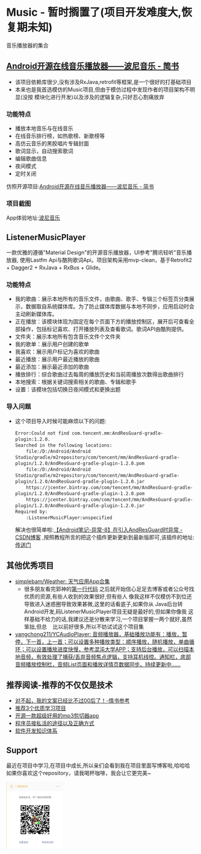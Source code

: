 # Music  - 暂时搁置了(项目开发难度大,恢复期未知)
音乐播放器的集合


## [Android开源在线音乐播放器——波尼音乐 - 简书 ](https://www.jianshu.com/p/1c0f5c4f64fa)
* 该项目依赖库很少,没有涉及RxJava,retrofit等框架,是一个很好的打基础项目
* 本来也是我首选模仿的Music项目,但由于模仿过程中发现作者的项目架构不明显(没按
   模块化进行开发)以及涉及的逻辑复杂,只好忍心割痛放弃


### 功能特点
* 播放本地音乐与在线音乐
* 在线音乐排行榜，如热歌榜、新歌榜等
* 高仿云音乐的黑胶唱片专辑封面
* 歌词显示，自动搜索歌词
* 编辑歌曲信息
* 夜间模式
* 定时关闭


仿照开源项目:[Android开源在线音乐播放器——波尼音乐 - 简书](https://www.jianshu.com/p/1c0f5c4f64fa)

### 项目截图


App体验地址:[波尼音乐](https://www.pgyer.com/ponymusic)


## ListenerMusicPlayer
一款优雅的遵循"Material Design"的开源音乐播放器，UI参考"腾讯轻听"音乐播放器,
  使用Lastfm Api与酷狗歌词Api。项目架构采用mvp-clean，基于Retrofit2 +
  Dagger2 + RxJava + RxBus + Glide。


### 功能特点
* 我的歌曲：展示本地所有的音乐文件，由歌曲、歌手、专辑三个标签页分类展示，数据取自系统媒体库。为了防止媒体库数据与本地不同步，应用启动时会主动刷新媒体库。
* 正在播放：该模块体现为固定在每个页面下方的播放控制区，展开后可查看全部操作，包括标记喜欢、打开播放列表及查看歌词。歌词API由酷狗提供。
* 文件夹：展示本地所有包含音乐文件个文件夹
* 我的歌单：展示用户创建的歌单
* 我喜欢：展示用户标记为喜欢的歌曲
* 最近播放：展示用户最近播放的歌曲
* 最近添加：展示最近添加的歌曲
* 播放排行：综合歌曲过去每周的播放历史和当前周播放次数得出歌曲排行
* 本地搜索：根据关键词搜索相关的歌曲、专辑和歌手
* 设置：该模块包括切换日夜间模式和更换出题

### 导入问题
  * 这个项目导入时候可能麻烦以下的问题:
    ```
    Error:Could not find com.tencent.mm:AndResGuard-gradle-plugin:1.2.0.
    Searched in the following locations:
        file:/D:/Android/Android Studio/gradle/m2repository/com/tencent/mm/AndResGuard-gradle-plugin/1.2.0/AndResGuard-gradle-plugin-1.2.0.pom
        file:/D:/Android/Android Studio/gradle/m2repository/com/tencent/mm/AndResGuard-gradle-plugin/1.2.0/AndResGuard-gradle-plugin-1.2.0.jar
        https://jcenter.bintray.com/com/tencent/mm/AndResGuard-gradle-plugin/1.2.0/AndResGuard-gradle-plugin-1.2.0.pom
        https://jcenter.bintray.com/com/tencent/mm/AndResGuard-gradle-plugin/1.2.0/AndResGuard-gradle-plugin-1.2.0.jar
    Required by:
        :ListenerMusicPlayer:unspecified
    ```

    解决也很简单啦:[【Android笔记-异常-8】在引入AndResGuard时异常 - CSDN博客](http://blog.csdn.net/xihuandaxiaojie/article/details/78713808)
    ,按照教程所言的把这个插件更新更新到最新版即可,该插件的地址:[传送门](https://github.com/shwenzhang/AndResGuard)


## 其他优秀项目
* [simplebam/Weather: 天气应用App合集](https://github.com/simplebam/Weather)
  * 很多朋友看完郭神的[第一行代码](http://blog.csdn.net/guolin_blog/article/details/52032038)
    之后就开始信心足足去博客或者公众号找优质的资源,有些人收到的效果很好,但有些人
    像我这样不仅模仿不到位还导致进入迷惑圈导致效果甚微,这里的话看底子,如果你从
    Java后台转Android开发,码ListenerMusicPlayer项目无疑是最好的,但如果你像我
    这样基础不给力的话,我建议还是分散来学习,一个项目掌握一两个就好,虽然笨拙,但总
    比以前好很多,所以不妨试试这个项目集
* [yangchong211/YCAudioPlayer: 音频播放器，基础播放功能有：播放，暂停，下一首，上一首；可以设置多种播放类型：顺序播放，随机播放，单曲循环；可以设置播放进度快慢，参考混沌大学APP；支持后台播放，可以扫描本地音频，有效处理了捕获/丢弃音频焦点逻辑，支持耳机线控。通知栏，底部音频播放控制栏，音频List页面和播放详情页数据同步。持续更新中……](https://github.com/yangchong211/YCAudioPlayer)

## 推荐阅读-推荐的不仅仅是技术
* [对不起，我的文案已经比不过00后了！-情书参考](http://mp.weixin.qq.com/s/GMSKJnX3JyrdnguKsMQD_Q)
* [推荐3个优质学习项目](http://mp.weixin.qq.com/s/nTo7rqt0Y839r6O28uQW8Q)
* [开源一款超级好用的mp3剪切器app](http://mp.weixin.qq.com/s/9OK1gJgsctnt6WA04LCYCA)
* [程序员接私活的途径以及正确方式](https://mp.weixin.qq.com/s/9a1QsOj3sJ6N4CaeZfWdvQ)
* [软件开发知识体系 ](https://mp.weixin.qq.com/s/A5n9PG0aUl2z2z3zakZF3A)


## Support
最近在项目中学习,在项目中成长,所以亲们会看到我在项目里面写博客啦,哈哈哈 <br/>
如果你喜欢这个repository，请我喝杯咖啡，我会让它更完美~ <br/>

<a href="get_me_a_drink.png"><img src="get_me_a_drink.png" width="30%" height="30%"/></a><img height="0" width="8px"/>
